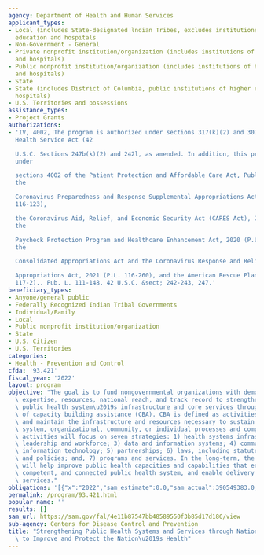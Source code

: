 ```yaml
---
agency: Department of Health and Human Services
applicant_types:
- Local (includes State-designated lndian Tribes, excludes institutions of higher
  education and hospitals
- Non-Government - General
- Private nonprofit institution/organization (includes institutions of higher education
  and hospitals)
- Public nonprofit institution/organization (includes institutions of higher education
  and hospitals)
- State
- State (includes District of Columbia, public institutions of higher education and
  hospitals)
- U.S. Territories and possessions
assistance_types:
- Project Grants
authorizations:
- 'IV, 4002, The program is authorized under sections 317(k)(2) and 307 of the Public
  Health Service Act (42

  U.S.C. Sections 247b(k)(2) and 242l, as amended. In addition, this program is authorized
  under

  sections 4002 of the Patient Protection and Affordable Care Act, Public Law 111-148,
  the

  Coronavirus Preparedness and Response Supplemental Appropriations Act, 2020 (P.L.
  116-123),

  the Coronavirus Aid, Relief, and Economic Security Act (CARES Act), 2020 (P.L. 116-136),
  the

  Paycheck Protection Program and Healthcare Enhancement Act, 2020 (P.L. 116-139),
  the

  Consolidated Appropriations Act and the Coronavirus Response and Relief Supplement

  Appropriations Act, 2021 (P.L. 116-260), and the American Rescue Plan, 2021 (P.L.
  117-2).. Pub. L. 111-148. 42 U.S.C. &sect; 242-243, 247.'
beneficiary_types:
- Anyone/general public
- Federally Recognized Indian Tribal Governments
- Individual/Family
- Local
- Public nonprofit institution/organization
- State
- U.S. Citizen
- U.S. Territories
categories:
- Health - Prevention and Control
cfda: '93.421'
fiscal_year: '2022'
layout: program
objective: "The goal is to fund nongovernmental organizations with demonstrated capability,\
  \ expertise, resources, national reach, and track record to strengthen governmental\
  \ public health system\u2019s infrastructure and core services through provision\
  \ of capacity building assistance (CBA). CBA is defined as activities that strengthen\
  \ and maintain the infrastructure and resources necessary to sustain or improve\
  \ system, organizational, community, or individual processes and competencies. CBA\
  \ activities will focus on seven strategies: 1) health systems infrastructure; 2)\
  \ leadership and workforce; 3) data and information systems; 4) communication and\
  \ information technology; 5) partnerships; 6) laws, including statutes and regulations,\
  \ and policies; and, 7) programs and services. In the long-term, the CBA provided\
  \ will help improve public health capacities and capabilities that ensure a current,\
  \ competent, and connected public health system, and enable delivery of the 10 essential\
  \ services."
obligations: '[{"x":"2022","sam_estimate":0.0,"sam_actual":390549383.0,"usa_spending_actual":390549383.0},{"x":"2023","sam_estimate":390549383.0,"sam_actual":0.0,"usa_spending_actual":107664864.0},{"x":"2024","sam_estimate":390549383.0,"sam_actual":0.0,"usa_spending_actual":0.0}]'
permalink: /program/93.421.html
popular_name: ''
results: []
sam_url: https://sam.gov/fal/4e11b87547bb48589550f3b85d17d186/view
sub-agency: Centers for Disease Control and Prevention
title: "Strengthening Public Health Systems and Services through National Partnerships\
  \ to Improve and Protect the Nation\u2019s Health"
---
```


